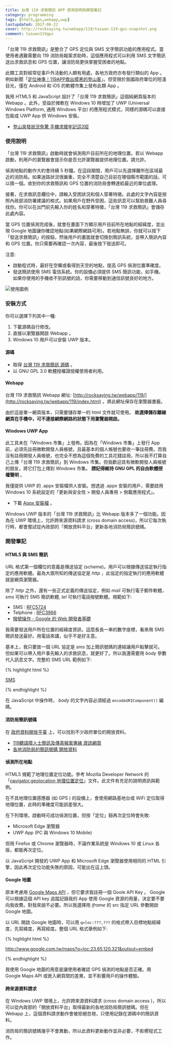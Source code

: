 ```yaml
---
title: 台灣 119 求救簡訊 APP 使用說明與開發筆記
category: programming
tags: [html5,gps,webapp,uwp]
lastupdated: 2017-06-22
cover: http://rocksaying.tw/webapp/119/taiwan-119-gps-snapshot.png
comment: taiwan119gps
---
```


「台灣 119 求救簡訊」是整合了 GPS 定位與 SMS 文字簡訊功能的應用程式。當使用者遇難需要向 119 消防局報案求助時，這個應用程式可以利用 SMS 文字簡訊送出求救訊息和 GPS 位置，讓消防局更快掌握受困者的地點。

此類工具對經常從事戶外活動的人頗有用處，各地方政府亦有發行類似的 App 。例如新聞「[定位神準！119APP救出摸黑的登山客](http://tw.hiking.biji.co/index.php?q=news&act=info&id=8839)」。但受限於我國政府單位的短淺目光，僅在 Android 和 iOS 的軟體市集上發布此類 App 。

我用 HTML5 和 JavaScript 設計了「台灣 119 求救簡訊」這個純網頁版本的 Webapp 。此外，受益於微軟在 Windows 10 時增加了 UWP (Universal Windows Platform, 通用 Windows 平台) 的應用程式模式，同樣的源碼可以直接包裝成 UWP App 供 Windows 安裝。

* [登山突發狀況免驚 手機求援牢記這2招](http://www.cna.com.tw/news/firstnews/201706210354-1.aspx)

<!--more-->

### 使用說明

「台灣 119 求救簡訊」啟動時就會偵測用戶目前所在的地理位置。若以 Webapp 啟動，則用戶的瀏覽器會提示你是否允許瀏覽器提供地理位置。請允許。

偵測地點的動作大約會持續 5 秒鐘。在這段期間，用戶可以先選擇離所在區域最近的消防局。如果迷路狀況很嚴重，完全不清楚自己目前在哪個縣市範圍的話，可以猜一個。收到你的求救簡訊和 GPS 位置的消防局會轉達給最近的單位處理。

接著，在求救訊息欄位中，請輸入受困狀況和個人穿著特徵。此處的文字內容是按照內政部消防署建議的格式。如果用戶在野外受困，這些訊息可以幫助救難人員尋找你。你可以在出門前先輸入你的姓名和穿著特徵，「台灣 119 求救簡訊」會儲存此處內容。

當 GPS 位置偵測完成後，就會在畫面下方顯示用戶目前所在地點的經緯度，並出現 Google 地圖讓你確認地點(如果網際網路可用)。若地點無誤，你就可以按下「發送求救簡訊」的按鈕，然後用戶的畫面就會切換到簡訊系統，並帶入簡訊內容和 GPS 位置。你只需要再確認一次內容，最後按下發送即可。

注意:

* 啟動程式時，最好在空曠或看得到天空的地點，提高 GPS 偵測位置準確度。
* 發送簡訊使用 SMS 電信系統。你的設備必須提供 SMS 簡訊功能，如手機。如果你使用的手機收不到訊號的話，你需要移動到通信訊號良好的地方。

![使用圖例](http://rocksaying.tw/webapp/119/taiwan-119-gps-snapshot.png)


### 安裝方式

你可以選擇下列其中一種:

1. 下載源碼自行修改。
2. 直接以瀏覽器開啟 Webapp 。
3. Windows 10 用戶可以安裝 UWP 版本。

#### 源碼

* 取得 [台灣 119 求救簡訊 源碼](https://github.com/shirock/rocksources/tree/master/web/taiwan-119-gps) 。
* 以 GNU GPL 3.0 軟體授權證授權使用者利用。

#### Webapp

台灣 119 求救簡訊 Webapp 網址: [http://rocksaying.tw/webapp/119/](http://rocksaying.tw/webapp/119/index.html) 。將此網址保存在瀏覽器書籤。

由於這是單一網頁版本，只需要儲存單一的 html 文件就可使用。 **故選擇儲存離線網頁在手機中，可不連接網際網路的狀態下用瀏覽器開啟。**


#### Windows UWP App

此工具未在「Windows 市集」上發佈。因為在「Windows 市集」上發行 App 前，必須先註冊微軟開發人員帳號，且最基本的個人帳號也要收一筆註冊費。而我沒有註冊開發人員帳號，也完全不想為這個免費的工具花錢註冊，所以我不打算自己上傳「台灣 119 求救簡訊」到 Windows 市集。但我歡迎具有微軟開發人員帳號的朋友，將它打包上傳到 Windows 市集。 **請記得維持 GNU GPL 的自由軟體授權聲明** 。

我僅提供 UWP 的 .appx 安裝檔供人安裝。想透過 .appx 安裝的用戶，需要啟用 Windows 10 系統設定的「更新與安全性 > 開發人員專用 > 側載應用程式」。

* 下載 [Appx 安裝檔](http://rocksaying.tw/webapp/119/Taiwan119GPS_1.0.0.0_AnyCPU.appx) 。

Windows UWP 版本的「台灣 119 求救簡訊」比 Webapp 版本多了一個功能。因為在 UWP 環境上，允許跨來源資料請求 (cross domain access)，所以它每次執行時，都會嘗試從內政部的「開放資料平台」更新各地消防局簡訊號碼。


### 開發筆記

#### HTML5 與 SMS 簡訊

URL 格式第一個欄位的意義是傳送協定 (scheme)。用戶可以根據傳送協定執行指定的應用軟體。最為大眾所知的傳送協定是 *http* ，此協定的指定執行的應用軟體就是網頁瀏覽器。

除了 *http* 之外，還有一些正式定義的傳送協定，例如 *mail* 可執行電子郵件軟體， *sms* 可執行 SMS 簡訊軟體,  *tel* 可執行電話撥號軟體。規範如下:

* SMS : [RFC5724](https://tools.ietf.org/html/rfc5724)
* Telphone : [RFC3966](https://tools.ietf.org/html/rfc3966)
* [撥號操作 - Google 的 Web 開發者基礎](https://developers.google.com/web/fundamentals/native-hardware/click-to-call/)

我需要發送用戶所在位置的經緯度資訊，這麼長長一串的數字座標，看來用 SMS 簡訊發送最好。用電話來講，似乎不是好主意。

基本上，我只要放一個 URL 協定是 *sms* 加上簡訊號碼的連結讓用戶點擊就可。但如果可以帶入用戶事先輸入的求救訊息，就更好了。所以我還需要用 *body* 參數代入訊息文字。完整的 SMS URL 範例如下:

{% highlight html %}

<a href="sms:0932-299-702?body=求救">SMS</a>

{% endhighlight %}

在 JavaScript 中操作時， *body* 的文字內容必須經過 `encodeURIComponent()` 編碼。


#### 消防局簡訊號碼

在 [政府資料開放平臺](http://data.gov.tw/) 上，可以找到不少政府單位的開放資料。

* [119聽語障人士簡訊及傳真報案專線 資訊網頁](http://data.gov.tw/node/7917)
* [各地消防局的簡訊號碼 開放資料](http://od.moi.gov.tw/api/v1/rest/datastore/301060000C-000384-003)


#### 偵測所在地點

HTML5 規範了地理位置定位功能。參考 Mozilla Developer Network 的「[navigator.geolocation 地理位置定位](https://developer.mozilla.org/zh-TW/docs/Web/API/Geolocation/Using_geolocation)」文件。此文件有充足的說明資訊與範例。

在不具地理位置感應器 (如 GPS ) 的設備上，會使用網路基地台或 WiFi 定位取得地理位置，此時的準確度可能誤差很大。

在下列環境，啟動時可成功偵測位置，但按「定位」鈕再次定位時會失敗:

* Microsoft Edge 瀏覽器
* UWP App (PC 與 Windows 10 Mobile)

但用 Firefox 或 Chrome 瀏覽器時，不論作業系統是 Windows 10 或 Linux 各版，都能再次定位。

以 JavaScript 開發的 UWP App 和 Microsoft Edge 瀏覽器使用相同的 HTML 引擎，因此再次定位功能失敗的原因，可能出在這上頭。


#### Google 地圖

原本考慮用 [Google Maps API](https://maps.googleapis.com) ，但它要求我註冊一個 Goole API Key 。 Google 可以根據這個 API key 追蹤記錄我的 App 使用 Google 資源的用量，決定要不要向我收費。對我來說不必要。所以我選擇用 *iframe* 的 src 指定 URL 參數開啟 Google 地圖。

以 URL 開啟 Google 地圖時，可以用 `q=loc:???,???` 的格式帶入目標地點經緯度，先寫緯度，再寫經度。整個 URL 格式舉例如下:

{% highlight html %}

http://www.google.com.tw/maps?q=loc:23.65,120.321&output=embed

{% endhighlight %}

我使用 Google 地圖的用意是讓使用者確認 GPS 偵測的地點是否正確。用 Google Maps API 或嵌入網頁間的差異，並不影響用戶的操作體驗。


#### 跨來源資料請求

在 Windows UWP 環境上，允許跨來源資料請求 (cross domain access )，所以可以從內政部的「開放資料平台」取得最新的各地消防局簡訊號碼。但在 Webapp 上，這個資料請求動作會被拒絕忽視，只使用記錄在源碼中的簡訊資料。

消防局的簡訊號碼幾乎不會異動，所以此資料更新動作並非必要，不影嚮程式工作。

